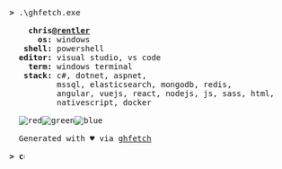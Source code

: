 <pre>
<b>></b> .\ghfetch.exe

    <b>chris<a href="https://github.com/rentler" title="rentler">@rentler</a></b>
      <b>os:</b> windows
   <b>shell:</b> powershell
  <b>editor:</b> visual studio, vs code
    <b>term:</b> windows terminal
   <b>stack:</b> c#, dotnet, aspnet,
          mssql, elasticsearch, mongodb, redis,
          angular, vuejs, react, nodejs, js, sass, html,
          nativescript, docker

  <img src="https://via.placeholder.com/15/f03c15/000000?text=+" alt="red" /><img src="https://via.placeholder.com/15/c5f015/000000?text=+" alt="green" /><img src="https://via.placeholder.com/15/1589F0/000000?text=+" alt="blue" />

  Generated with &#9829; via <a href="https://github.com/christanaka/ghfetch" title="ghfetch">ghfetch</a>
  
<b>> <img align="top" src="https://user-images.githubusercontent.com/2514771/93036534-5fbd6480-f5fd-11ea-8a13-58ef04796c17.gif" alt="cursor" width="10" height="18" /></b>
</pre>
